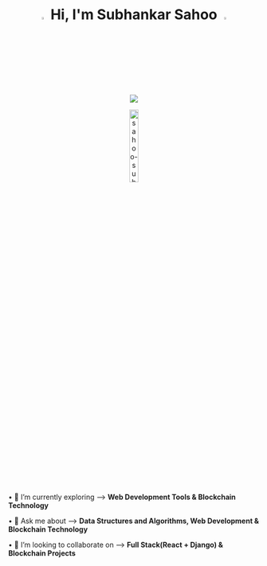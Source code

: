<div>
	<h1 align="center"><img src="https://media.giphy.com/media/hvRJCLFzcasrR4ia7z/giphy.gif" width="3.5%"> Hi, I'm Subhankar Sahoo <img src="https://media.giphy.com/media/hvRJCLFzcasrR4ia7z/giphy.gif" width="3.5%"></h1>
<!-- 	<h4  align="center" color="00FF00">[A Passionate Software Developer]</h4> -->
<div/>
<p align="center">
  <a href="https://github.com/DenverCoder1/readme-typing-svg">
    <img src="https://readme-typing-svg.demolab.com/?lines=Full-Stack%20Web%20Developer;Blockchain%20Developer;Machine%20Learning%20Enthusiast;Always%20learning%20new%20things...!!!&font=Fira%20Code&center=true&width=440&height=45&color=00FF00&vCenter=true&pause=1000&size=22" /></a>
</p>

<p align="center"> 
	<img src="https://komarev.com/ghpvc/?username=sahoo-subha&label=Profile%20views&color=00FF00&labelColor=000000&style=for-the-badge" alt="sahoo-subha" width=19.40%/>
</p>

• 🌱 I’m currently exploring --> **Web Development Tools & Blockchain Technology** </p>
• 💬 Ask me about --> **Data Structures and Algorithms, Web Development & Blockchain Technology**

• 👯 I’m looking to collaborate on --> **Full Stack(React + Django) & Blockchain Projects**</p>
